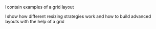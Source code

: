 I contain examples of a grid layout

I show how different resizing strategies work and how to build advanced layouts with the help of a grid